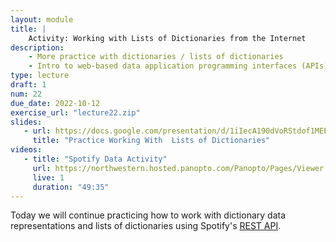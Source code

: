 ```yaml
---
layout: module
title: |
    Activity: Working with Lists of Dictionaries from the Internet
description:
    - More practice with dictionaries / lists of dictionaries
    - Intro to web-based data application programming interfaces (APIs)
type: lecture
draft: 1
num: 22
due_date: 2022-10-12
exercise_url: "lecture22.zip"
slides: 
   - url: https://docs.google.com/presentation/d/1iIecA190dVoRStdof1MEE5xk6rjTe_hJDLefwUgtbdU/edit?usp=sharing
     title: "Practice Working With  Lists of Dictionaries"
videos:
   - title: "Spotify Data Activity"
     url: https://northwestern.hosted.panopto.com/Panopto/Pages/Viewer.aspx?id=1c3facc7-7ff3-44c1-baea-ade1010779d4
     live: 1
     duration: "49:35"
---
```


Today we will continue practicing how to work with dictionary data representations and lists of dictionaries using Spotify's <a href="https://developer.spotify.com/documentation/web-api/reference/#/operations/search" target="_blank">REST API</a>.
